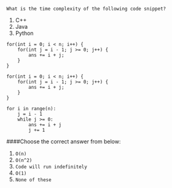 ```
What is the time complexity of the following code snippet?
```
1. C++
2. Java
3. Python

```
for(int i = 0; i < n; i++) {
    for(int j = i - 1; j >= 0; j++) {
        ans += i + j;
    }
}
```

```
for(int i = 0; i < n; i++) {
    for(int j = i - 1; j >= 0; j++) {
        ans += i + j;
    }
}
```

```
for i in range(n):
    j = i - 1
    while j >= 0:
        ans += i + j
        j += 1
```



####Choose the correct answer from below:
1. ```O(n)```
2. ```O(n^2)```
3. ```Code will run indefinitely```
4. ```O(1)```
5. ```None of these```